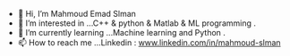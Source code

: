 - 👋 Hi, I’m Mahmoud Emad Slman
- 👀 I’m interested in ...C++ & python & Matlab & ML programming .
- 🌱 I’m currently learning ...Machine learning and Python .
- 📫 How to reach me ...Linkedin : www.linkedin.com/in/mahmoud-slman

<!---
MahmoudEmadSlman/MahmoudEmadSlman is a ✨ special ✨ repository because its `README.md` (this file) appears on your GitHub profile.
You can click the Preview link to take a look at your changes.
--->
